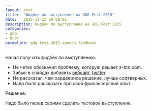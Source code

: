 ```yaml
---
layout: post
title:  "Фидбек по выступление на GDG Fest 2015"
date:   2015-11-23 00:00:01
description: Фидбек по выступление на GDG Fest 2015
categories:
- gdg
- блог
permalink: gdg-fest-2015-speech-feedback
---
```


Начал получать фидбек по выступлению.

* Не четко обозначил проблему, которую решает z-btn.com.
* Забыл в слайдах добавить [вебсайт](http://z-btn.com), [twitter](http://twitter.com/zbtn_splm).
* Не рассказал, чем хардверное решение, лучше софтверных.
* Надо было рассказать про свой фрилансерский опыт.


Решение:

Надо было перед своими сделать тестовое выступление.
